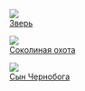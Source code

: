 ![](/books/sf_fantasy/Сергей%20Шведов/Зверь.jpg)  
[Зверь](/books/sf_fantasy/Сергей%20Шведов/Зверь)

![](/books/sf_fantasy/Сергей%20Шведов/Соколиная%20охота.jpg)  
[Соколиная охота](/books/sf_fantasy/Сергей%20Шведов/Соколиная%20охота)

![](/books/sf_fantasy/Сергей%20Шведов/Сын%20Чернобога.jpg)  
[Сын Чернобога](/books/sf_fantasy/Сергей%20Шведов/Сын%20Чернобога)
